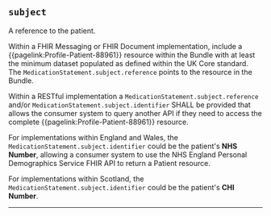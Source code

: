## `subject`

A reference to the patient.

Within a FHIR Messaging or FHIR Document implementation, include a {{pagelink:Profile-Patient-88961}} resource within the Bundle with at least the minimum dataset populated as defined within the UK Core standard. The `MedicationStatement.subject.reference` points to the resource in the Bundle.

Within a RESTful implementation a `MedicationStatement.subject.reference` and/or `MedicationStatement.subject.identifier` SHALL be provided that allows the consumer system to query another API if they need to access the complete {{pagelink:Profile-Patient-88961}} resource. 

For implementations within England and Wales, the `MedicationStatement.subject.identifier` could be the patient's **NHS Number**, allowing a consumer system to use the NHS England Personal Demographics Service FHIR API to return a Patient resource.

For implementations within Scotland, the `MedicationStatement.subject.identifier` could be the patient's **CHI Number**.

---